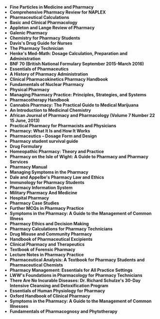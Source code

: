 <ul>

<li><b><a target="_blank" href="https://github.com/manjunath5496/Pharmacy-Textbooks/blob/master/pcn(1).pdf" style="text-decoration:none;">Fine Particles in Medicine and Pharmacy</a></b></li>
<li><b><a target="_blank" href="https://github.com/manjunath5496/Pharmacy-Textbooks/blob/master/pcn(2).pdf" style="text-decoration:none;">Comprehensive Pharmacy Review for NAPLEX</a></b></li>

<li><b><a target="_blank" href="https://github.com/manjunath5496/Pharmacy-Textbooks/blob/master/pcn(3).pdf" style="text-decoration:none;">Pharmaceutical Calculations</a></b></li>

<li><b><a target="_blank" href="https://github.com/manjunath5496/Pharmacy-Textbooks/blob/master/pcn(4).pdf" style="text-decoration:none;">Basic and Clinical Pharmacology </a></b></li>

<li><b><a target="_blank" href="https://github.com/manjunath5496/Pharmacy-Textbooks/blob/master/pcn(5).pdf" style="text-decoration:none;">Appleton and Lange Review of Pharmacy </a></b></li>

<li><b><a target="_blank" href="https://github.com/manjunath5496/Pharmacy-Textbooks/blob/master/pcn(6).pdf" style="text-decoration:none;">Galenic Pharmacy</a></b></li>

<li><b><a target="_blank" href="https://github.com/manjunath5496/Pharmacy-Textbooks/blob/master/pcn(7).pdf" style="text-decoration:none;">Chemistry for Pharmacy Students </a></b></li>

<li><b><a target="_blank" href="https://github.com/manjunath5496/Pharmacy-Textbooks/blob/master/pcn(8).pdf" style="text-decoration:none;">Davis's Drug Guide for Nurses  </a></b></li>

<li><b><a target="_blank" href="https://github.com/manjunath5496/Pharmacy-Textbooks/blob/master/pcn(9).pdf" style="text-decoration:none;"> The Pharmacy Technician</a></b></li>

<li><b><a target="_blank" href="https://github.com/manjunath5496/Pharmacy-Textbooks/blob/master/pcn(10).pdf" style="text-decoration:none;">Henke's Med-Math: Dosage Calculation, Preparation and Administration</a></b></li>


<li><b><a target="_blank" href="https://github.com/manjunath5496/Pharmacy-Textbooks/blob/master/pcn(11).pdf" style="text-decoration:none;">BNF 70 (British National Formulary September 2015-March 2016) </a></b></li>


<li><b><a target="_blank" href="https://github.com/manjunath5496/Pharmacy-Textbooks/blob/master/pcn(12).pdf" style="text-decoration:none;">Essentials of Pharmaceutics</a></b></li>

<li><b><a target="_blank" href="https://github.com/manjunath5496/Pharmacy-Textbooks/blob/master/pcn(13).pdf" style="text-decoration:none;">A History of Pharmacy Administration </a></b></li>

<li><b><a target="_blank" href="https://github.com/manjunath5496/Pharmacy-Textbooks/blob/master/pcn(14).pdf" style="text-decoration:none;">Clinical Pharmacokinetics Pharmacy Handbook </a></b></li>

<li><b><a target="_blank" href="https://github.com/manjunath5496/Pharmacy-Textbooks/blob/master/pcn(15).pdf" style="text-decoration:none;">Fundamentals of Nuclear Pharmacy   </a></b></li>

<li><b><a target="_blank" href="https://github.com/manjunath5496/Pharmacy-Textbooks/blob/master/pcn(16).pdf" style="text-decoration:none;">Physical Pharmacy  </a></b></li>


<li><b><a target="_blank" href="https://github.com/manjunath5496/Pharmacy-Textbooks/blob/master/pcn(17).pdf" style="text-decoration:none;"> Managing Pharmacy Practice: Principles, Strategies, and Systems </a></b></li>

<li><b><a target="_blank" href="https://github.com/manjunath5496/Pharmacy-Textbooks/blob/master/pcn(18).pdf" style="text-decoration:none;">Pharmacotherapy Handbook </a></b></li>

<li><b><a target="_blank" href="https://github.com/manjunath5496/Pharmacy-Textbooks/blob/master/pcn(19).pdf" style="text-decoration:none;">Cannabis Pharmacy: The Practical Guide to Medical Marijuana</a></b></li>

<li><b><a target="_blank" href="https://github.com/manjunath5496/Pharmacy-Textbooks/blob/master/pcn(20).pdf" style="text-decoration:none;">An Introduction to Medicinal Chemistry</a></b></li>

<li><b><a target="_blank" href="https://github.com/manjunath5496/Pharmacy-Textbooks/blob/master/pcn(21).pdf" style="text-decoration:none;">African Journal of Pharmacy and Pharmacology (Volume 7 Number 22 15 June, 2013) </a></b></li>

<li><b><a target="_blank" href="https://github.com/manjunath5496/Pharmacy-Textbooks/blob/master/pcn(22).pdf" style="text-decoration:none;">Practical Pharmacy for Pharmacists and Physicians</a></b></li>

<li><b><a target="_blank" href="https://github.com/manjunath5496/Pharmacy-Textbooks/blob/master/pcn(23).pdf" style="text-decoration:none;">Pharmacy: What It Is and How It Works </a></b></li>

<li><b><a target="_blank" href="https://github.com/manjunath5496/Pharmacy-Textbooks/blob/master/pcn(24).pdf" style="text-decoration:none;">Pharmaceutics – Dosage Form and Design </a></b></li>

<li><b><a target="_blank" href="https://github.com/manjunath5496/Pharmacy-Textbooks/blob/master/pcn(25).pdf" style="text-decoration:none;">Pharmacy student survival guide</a></b></li>

<li><b><a target="_blank" href="https://github.com/manjunath5496/Pharmacy-Textbooks/blob/master/pcn(26).pdf" style="text-decoration:none;">Drug Formulary</a></b></li>

<li><b><a target="_blank" href="https://github.com/manjunath5496/Pharmacy-Textbooks/blob/master/pcn(27).pdf" style="text-decoration:none;">Homeopathic Pharmacy: Theory and Practice</a></b></li>

<li><b><a target="_blank" href="https://github.com/manjunath5496/Pharmacy-Textbooks/blob/master/pcn(28).pdf" style="text-decoration:none;">Pharmacy on the Isle of Wight: A Guide to Pharmacy and Pharmacy Services</a></b></li>

<li><b><a target="_blank" href="https://github.com/manjunath5496/Pharmacy-Textbooks/blob/master/pcn(29).pdf" style="text-decoration:none;">Pharmacy Manual</a></b></li>

<li><b><a target="_blank" href="https://github.com/manjunath5496/Pharmacy-Textbooks/blob/master/pcn(30).pdf" style="text-decoration:none;">Managing Symptoms in the Pharmacy</a></b></li>

<li><b><a target="_blank" href="https://github.com/manjunath5496/Pharmacy-Textbooks/blob/master/pcn(31).pdf" style="text-decoration:none;">Dale and Appelbe's Pharmacy Law and Ethics  </a></b></li>


<li><b><a target="_blank" href="https://github.com/manjunath5496/Pharmacy-Textbooks/blob/master/pcn(32).pdf" style="text-decoration:none;"> Immunology for Pharmacy Students</a></b></li>

<li><b><a target="_blank" href="https://github.com/manjunath5496/Pharmacy-Textbooks/blob/master/pcn(33).pdf" style="text-decoration:none;"> Pharmacy Information System</a></b></li>


<li><b><a target="_blank" href="https://github.com/manjunath5496/Pharmacy-Textbooks/blob/master/pcn(35).pdf" style="text-decoration:none;">Military Pharmacy And Medicine</a></b></li>

<li><b><a target="_blank" href="https://github.com/manjunath5496/Pharmacy-Textbooks/blob/master/pcn(36).pdf" style="text-decoration:none;">Hospital Pharmacy</a></b></li>

<li><b><a target="_blank" href="https://github.com/manjunath5496/Pharmacy-Textbooks/blob/master/pcn(37).pdf" style="text-decoration:none;">Pharmacy Case Studies</a></b></li>


<li><b><a target="_blank" href="https://github.com/manjunath5496/Pharmacy-Textbooks/blob/master/pcn(40).pdf" style="text-decoration:none;">Further MCQs in Pharmacy Practice </a></b></li>


<li><b><a target="_blank" href="https://github.com/manjunath5496/Pharmacy-Textbooks/blob/master/pcn(42).pdf" style="text-decoration:none;">Symptoms in the Pharmacy: A Guide to the Management of Common Illness</a></b></li>


<li><b><a target="_blank" href="https://github.com/manjunath5496/Pharmacy-Textbooks/blob/master/pcn(44).pdf" style="text-decoration:none;">Pharmacy Ethics and Decision Making</a></b></li>

<li><b><a target="_blank" href="https://github.com/manjunath5496/Pharmacy-Textbooks/blob/master/pcn(45).pdf" style="text-decoration:none;">Pharmacy Calculations for Pharmacy Technicians</a></b></li>

<li><b><a target="_blank" href="https://github.com/manjunath5496/Pharmacy-Textbooks/blob/master/pcn(48).pdf" style="text-decoration:none;">Drug Misuse and Community Pharmacy </a></b></li>


<li><b><a target="_blank" href="https://github.com/manjunath5496/Pharmacy-Textbooks/blob/master/pcn(49).rar" style="text-decoration:none;">Handbook of Pharmaceutical Excipients </a></b></li>

<li><b><a target="_blank" href="https://github.com/manjunath5496/Pharmacy-Textbooks/blob/master/pcn(50).pdf" style="text-decoration:none;">Clinical Pharmacy and Therapeutics</a></b></li>


<li><b><a target="_blank" href="https://github.com/manjunath5496/Pharmacy-Textbooks/blob/master/pcn(51).pdf" style="text-decoration:none;">Textbook of Forensic Pharmacy</a></b></li>

<li><b><a target="_blank" href="https://github.com/manjunath5496/Pharmacy-Textbooks/blob/master/pcn(52).pdf" style="text-decoration:none;">Lecture Notes in Pharmacy Practice</a></b></li>

<li><b><a target="_blank" href="https://github.com/manjunath5496/Pharmacy-Textbooks/blob/master/pcn(53).pdf" style="text-decoration:none;">Pharmaceutical Analysis: A Textbook for Pharmacy Students and Pharmaceutical Chemists </a></b></li>


<li><b><a target="_blank" href="https://github.com/manjunath5496/Pharmacy-Textbooks/blob/master/pcn(54).pdf" style="text-decoration:none;">Pharmacy Management: Essentials for All Practice Settings </a></b></li>


<li><b><a target="_blank" href="https://github.com/manjunath5496/Pharmacy-Textbooks/blob/master/pcn(55).pdf" style="text-decoration:none;">LWW's Foundations in Pharmacology for Pharmacy Technicians </a></b></li>


<li><b><a target="_blank" href="https://github.com/manjunath5496/Pharmacy-Textbooks/blob/master/pcn(34).pdf" style="text-decoration:none;">There Are No Incurable Diseases: Dr. Richard Schulze's 30-Day Intensive Cleansing and Detoxification Program</a></b></li>

<li><b><a target="_blank" href="https://github.com/manjunath5496/Pharmacy-Textbooks/blob/master/pcn(38).pdf" style="text-decoration:none;">Essentials of Human Physiology for Pharmacy </a></b></li>


<li><b><a target="_blank" href="https://github.com/manjunath5496/Pharmacy-Textbooks/blob/master/pcn(39).pdf" style="text-decoration:none;">Oxford Handbook of Clinical Pharmacy </a></b></li>


<li><b><a target="_blank" href="https://github.com/manjunath5496/Pharmacy-Textbooks/blob/master/pcn(41).pdf" style="text-decoration:none;">Symptoms in the Pharmacy: A Guide to the Management of Common Illnesses </a></b></li>

<li><b><a target="_blank" href="https://github.com/manjunath5496/Pharmacy-Textbooks/blob/master/pcn(43).pdf" style="text-decoration:none;">Fundamentals of Pharmacognosy and Phytotherapy </a></b></li>


</ul>
